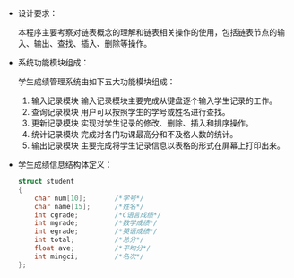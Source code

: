 + 设计要求：

    本程序主要考察对链表概念的理解和链表相关操作的使用，包括链表节点的输入、输出、查找、插入、删除等操作。

+ 系统功能模块组成：

    学生成绩管理系统由如下五大功能模块组成：
    1. 输入记录模块
        输入记录模块主要完成从键盘逐个输入学生记录的工作。
    1. 查询记录模块
        用户可以按照学生的学号或姓名进行查找。
    1. 更新记录模块
        实现对学生记录的修改、删除、插入和排序操作。
    1. 统计记录模块
        完成对各门功课最高分和不及格人数的统计。
    1. 输出记录模块
        主要完成将学生记录信息以表格的形式在屏幕上打印出来。


+ 学生成绩信息结构体定义：
    ``` c
    struct student  
    {
        char num[10];   	/*学号*/
        char name[15];  	/*姓名*/
        int cgrade;     	/*C语言成绩*/
        int mgrade;     	/*数学成绩*/
        int egrade;     	/*英语成绩*/
        int total;      	/*总分*/
        float ave;      	/*平均分*/
        int mingci;     	/*名次*/
    };
    ```
